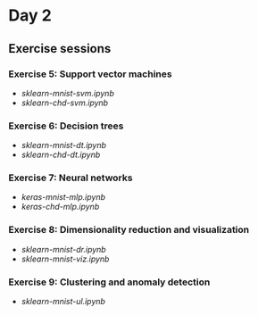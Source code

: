 # Day 2

## Exercise sessions

### Exercise 5: Support vector machines

* *sklearn-mnist-svm.ipynb*
* *sklearn-chd-svm.ipynb*

### Exercise 6: Decision trees

* *sklearn-mnist-dt.ipynb*
* *sklearn-chd-dt.ipynb*

### Exercise 7: Neural networks

* *keras-mnist-mlp.ipynb*
* *keras-chd-mlp.ipynb*

### Exercise 8: Dimensionality reduction and visualization

* *sklearn-mnist-dr.ipynb*
* *sklearn-mnist-viz.ipynb*

### Exercise 9: Clustering and anomaly detection

* *sklearn-mnist-ul.ipynb*
